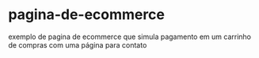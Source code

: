 # pagina-de-ecommerce
exemplo de pagina de ecommerce que simula pagamento em um carrinho de compras com uma página para contato
